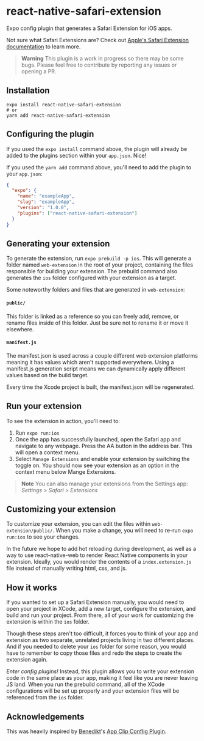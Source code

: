 # react-native-safari-extension

Expo config plugin that generates a Safari Extension for iOS apps.

Not sure what Safari Extensions are? Check out [Apple's Safari Extension documentation](https://developer.apple.com/safari/extensions/) to learn more.

> **Warning** This plugin is a work in progress so there may be some bugs. Please feel free to contribute by reporting any issues or opening a PR.

## Installation

```console
expo install react-native-safari-extension
# or
yarn add react-native-safari-extension
```

## Configuring the plugin

If you used the `expo install` command above, the plugin will already be added to the plugins section within your `app.json`. Nice!

If you used the `yarn add` command above, you'll need to add the plugin to your `app.json`:

```json
{
  "expo": {
    "name": "exampleApp",
    "slug": "exampleApp",
    "version": "1.0.0",
    "plugins": ["react-native-safari-extension"]
  }
}
```

## Generating your extension

To generate the extension, run `expo prebuild -p ios`. This will generate a folder named `web-extension` in the root of your project, containing the files responsible for building your extension. The prebuild command also generates the `ios` folder configured with your extension as a target.

Some noteworthy folders and files that are generated in `web-extension`:

#### `public/`

This folder is linked as a reference so you can freely add, remove, or rename files inside of this folder. Just be sure not to rename it or move it elsewhere.

#### `manifest.js`

The manifest.json is used across a couple different web extension platforms meaning it has values which aren't supported everywhere. Using a manifest.js generation script means we can dynamically apply different values based on the build target.

Every time the Xcode project is built, the manifest.json will be regenerated.

## Run your extension

To see the extension in action, you'll need to:

1. Run `expo run:ios`
2. Once the app has successfully launched, open the Safari app and navigate to any webpage. Press the AA button in the address bar. This will open a context menu.
3. Select `Manage Extensions` and enable your extension by switching the toggle on. You should now see your extension as an option in the context menu below Mange Extensions.

> **Note** You can also manage your extensions from the Settings app: _Settings > Safari > Extensions_

## Customizing your extension

To customize your extension, you can edit the files within `web-extension/public/`. When you make a change, you will need to re-run `expo run:ios` to see your changes.

In the future we hope to add hot reloading during development, as well as a way to use react-native-web to render React Native components in your extension. Ideally, you would render the contents of a `index.extension.js` file instead of manually writing html, css, and js.

## How it works

If you wanted to set up a Safari Extension manually, you would need to open your project in XCode, add a new target, configure the extension, and build and run your project. From there, all of your work for customizing the extension is within the `ios` folder.

Though these steps aren't too difficult, it forces you to think of your app and extension as two separate, unrelated projects living in two different places. And if you needed to delete your `ios` folder for some reason, you would have to remember to copy those files and redo the steps to create the extension again.

_Enter config plugins!_ Instead, this plugin allows you to write your extension code in the same place as your app, making it feel like you are never leaving JS land. When you run the prebuild command, all of the XCode configurations will be set up properly and your extension files will be referenced from the `ios` folder.

## Acknowledgements

This was heavily inspired by [Benedikt](https://twitter.com/bndkt)'s [App Clip Conflig Plugin](https://github.com/bndkt/react-native-app-clip).
